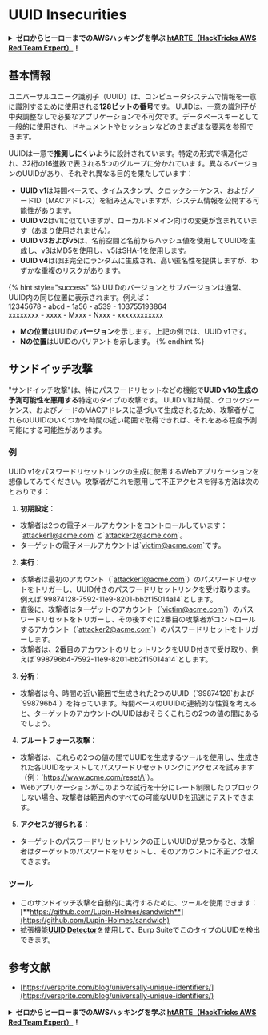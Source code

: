 # UUID Insecurities

<details>

<summary><strong>ゼロからヒーローまでのAWSハッキングを学ぶ</strong> <a href="https://training.hacktricks.xyz/courses/arte"><strong>htARTE（HackTricks AWS Red Team Expert）</strong></a><strong>！</strong></summary>

HackTricksをサポートする他の方法：

* **HackTricksで企業を宣伝したい**または**HackTricksをPDFでダウンロードしたい**場合は、[**サブスクリプションプラン**](https://github.com/sponsors/carlospolop)をチェックしてください！
* [**公式PEASS＆HackTricksグッズ**](https://peass.creator-spring.com)を入手する
* [**The PEASS Family**](https://opensea.io/collection/the-peass-family)を発見し、独占的な[**NFT**](https://opensea.io/collection/the-peass-family)のコレクションを見つける
* **💬 [Discordグループ](https://discord.gg/hRep4RUj7f)**に参加するか、[telegramグループ](https://t.me/peass)に参加するか、**Twitter** 🐦で私たちをフォローする [**@carlospolopm**](https://twitter.com/hacktricks\_live)**。**
* **ハッキングトリックを共有するために** [**HackTricks**](https://github.com/carlospolop/hacktricks)と[**HackTricks Cloud**](https://github.com/carlospolop/hacktricks-cloud)のgithubリポジトリにPRを提出する

</details>

## 基本情報

ユニバーサルユニーク識別子（UUID）は、コンピュータシステムで情報を一意に識別するために使用される**128ビットの番号**です。 UUIDは、一意の識別子が中央調整なしで必要なアプリケーションで不可欠です。データベースキーとして一般的に使用され、ドキュメントやセッションなどのさまざまな要素を参照できます。

UUIDは一意で**推測しにくい**ように設計されています。特定の形式で構造化され、32桁の16進数で表される5つのグループに分かれています。異なるバージョンのUUIDがあり、それぞれ異なる目的を果たしています：

* **UUID v1**は時間ベースで、タイムスタンプ、クロックシーケンス、およびノードID（MACアドレス）を組み込んでいますが、システム情報を公開する可能性があります。
* **UUID v2**はv1に似ていますが、ローカルドメイン向けの変更が含まれています（あまり使用されません）。
* **UUID v3およびv5**は、名前空間と名前からハッシュ値を使用してUUIDを生成し、v3はMD5を使用し、v5はSHA-1を使用します。
* **UUID v4**はほぼ完全にランダムに生成され、高い匿名性を提供しますが、わずかな重複のリスクがあります。

{% hint style="success" %}
UUIDのバージョンとサブバージョンは通常、UUID内の同じ位置に表示されます。例えば：\
12345678 - abcd - 1a56 - a539 - 103755193864\
xxxxxxxx  - xxxx - Mxxx - Nxxx - xxxxxxxxxxxx

* **Mの位置**はUUIDの**バージョン**を示します。上記の例では、UUID v**1**です。
* **Nの位置**はUUIDのバリアントを示します。
{% endhint %}

## サンドイッチ攻撃

"サンドイッチ攻撃"は、特にパスワードリセットなどの機能で**UUID v1の生成の予測可能性を悪用する**特定のタイプの攻撃です。 UUID v1は時間、クロックシーケンス、およびノードのMACアドレスに基づいて生成されるため、攻撃者がこれらのUUIDのいくつかを時間の近い範囲で取得できれば、それをある程度予測可能にする可能性があります。

### 例

UUID v1をパスワードリセットリンクの生成に使用するWebアプリケーションを想像してみてください。攻撃者がこれを悪用して不正アクセスを得る方法は次のとおりです：

1. **初期設定**：

* 攻撃者は2つの電子メールアカウントをコントロールしています：\`attacker1@acme.com\`と\`attacker2@acme.com\`。
* ターゲットの電子メールアカウントは\`victim@acme.com\`です。

2. **実行**：

* 攻撃者は最初のアカウント（\`attacker1@acme.com\`）のパスワードリセットをトリガーし、UUID付きのパスワードリセットリンクを受け取ります。例えば\`99874128-7592-11e9-8201-bb2f15014a14\`とします。
* 直後に、攻撃者はターゲットのアカウント（\`victim@acme.com\`）のパスワードリセットをトリガーし、その後すぐに2番目の攻撃者がコントロールするアカウント（\`attacker2@acme.com\`）のパスワードリセットをトリガーします。
* 攻撃者は、2番目のアカウントのリセットリンクをUUID付きで受け取り、例えば\`998796b4-7592-11e9-8201-bb2f15014a14\`とします。

3. **分析**：

* 攻撃者は今、時間の近い範囲で生成された2つのUUID（\`99874128\`および\`998796b4\`）を持っています。時間ベースのUUIDの連続的な性質を考えると、ターゲットのアカウントのUUIDはおそらくこれらの2つの値の間にあるでしょう。

4. **ブルートフォース攻撃**：

* 攻撃者は、これらの2つの値の間でUUIDを生成するツールを使用し、生成された各UUIDをテストしてパスワードリセットリンクにアクセスを試みます（例：\`https://www.acme.com/reset/\<generated-UUID>\`）。
* Webアプリケーションがこのような試行を十分にレート制限したりブロックしない場合、攻撃者は範囲内のすべての可能なUUIDを迅速にテストできます。

5. **アクセスが得られる**：

* ターゲットのパスワードリセットリンクの正しいUUIDが見つかると、攻撃者はターゲットのパスワードをリセットし、そのアカウントに不正アクセスできます。

### ツール

* このサンドイッチ攻撃を自動的に実行するために、ツールを使用できます：[**https://github.com/Lupin-Holmes/sandwich**](https://github.com/Lupin-Holmes/sandwich)
* 拡張機能[**UUID Detector**](https://portswigger.net/bappstore/65f32f209a72480ea5f1a0dac4f38248)を使用して、Burp SuiteでこのタイプのUUIDを検出できます。

## 参考文献

* [https://versprite.com/blog/universally-unique-identifiers/](https://versprite.com/blog/universally-unique-identifiers/)

<details>

<summary><strong>ゼロからヒーローまでのAWSハッキングを学ぶ</strong> <a href="https://training.hacktricks.xyz/courses/arte"><strong>htARTE（HackTricks AWS Red Team Expert）</strong></a><strong>！</strong></summary>

HackTricksをサポートする他の方法：

* **HackTricksで企業を宣伝したい**または**HackTricksをPDFでダウンロードしたい**場合は、[**サブスクリプションプラン**](https://github.com/sponsors/carlospolop)をチェックしてください！
* [**公式PEASS＆HackTricksグッズ**](https://peass.creator-spring.com)を入手する
* [**The PEASS Family**](https://opensea.io/collection/the-peass-family)を発見し、独占的な[**NFT**](https://opensea.io/collection/the-peass-family)のコレクションを見つける
* **💬 [Discordグループ](https://discord.gg/hRep4RUj7f)**に参加するか、[telegramグループ](https://t.me/peass)に参加するか、**Twitter** 🐦で私たちをフォローする [**@carlospolopm**](https://twitter.com/hacktricks\_live)**。**
* **ハッキングトリックを共有するために** [**HackTricks**](https://github.com/carlospolop/hacktricks)と[**HackTricks Cloud**](https://github.com/carlospolop/hacktricks-cloud)のgithubリポジトリにPRを提出する

</details>

